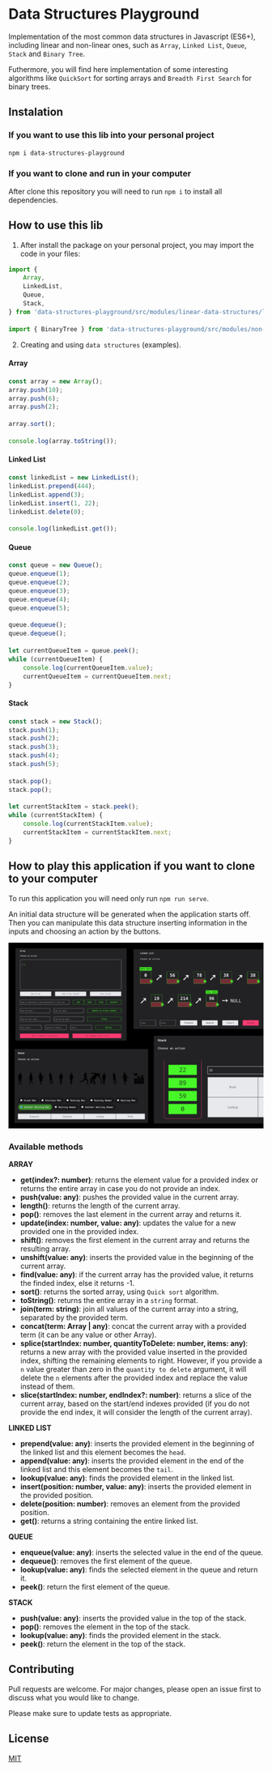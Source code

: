 # Data Structures Playground
Implementation of the most common data structures in Javascript (ES6+), including linear and non-linear ones, such as `Array`, `Linked List`, `Queue`, `Stack` and `Binary Tree`.

Futhermore, you will find here implementation of some interesting algorithms like `QuickSort` for sorting arrays and `Breadth First Search` for binary trees.

## Instalation
### If you want to use this lib into your personal project
```bash
npm i data-structures-playground
```
### If you want to clone and run in your computer
After clone this repository you will need to run `npm i` to install all dependencies.

## How to use this lib
1. After install the package on your personal project, you may import the code in your files:
```javascript
import {
    Array,
    LinkedList,
    Queue,
    Stack,
} from 'data-structures-playground/src/modules/linear-data-structures/linear-data-structures.module.js';

import { BinaryTree } from 'data-structures-playground/src/modules/non-linear-data-structures/components/binary-tree/binary-tree.component.js';
```

2. Creating and using `data structures` (examples).
#### Array
```javascript
const array = new Array();
array.push(10);
array.push(6);
array.push(2);

array.sort();

console.log(array.toString());
```
#### Linked List
```javascript
const linkedList = new LinkedList();
linkedList.prepend(444);
linkedList.append(3);
linkedList.insert(1, 22);
linkedList.delete(0);

console.log(linkedList.get());
```

#### Queue
```javascript
const queue = new Queue();
queue.enqueue(1);
queue.enqueue(2);
queue.enqueue(3);
queue.enqueue(4);
queue.enqueue(5);

queue.dequeue();
queue.dequeue();

let currentQueueItem = queue.peek();
while (currentQueueItem) {
    console.log(currentQueueItem.value);
    currentQueueItem = currentQueueItem.next;
}
```

#### Stack
```javascript
const stack = new Stack();
stack.push(1);
stack.push(2);
stack.push(3);
stack.push(4);
stack.push(5);

stack.pop();
stack.pop();

let currentStackItem = stack.peek();
while (currentStackItem) {
    console.log(currentStackItem.value);
    currentStackItem = currentStackItem.next;
}
```
## How to play this application if you want to clone to your computer
To run this application you will need only run `npm run serve`.

An initial data structure will be generated when the application starts off. Then you can manipulate this data structure inserting information in the inputs and choosing an action by the buttons.

![Application Example](https://github.com/andrefillypesilva/data-structures-playground/blob/main/application_example.jpg?raw=true)

### Available methods
**ARRAY**
- **get(index?: number)**: returns the element value for a provided index or returns the entire array in case you do not provide an index.
- **push(value: any)**: pushes the provided value in the current array.
- **length()**: returns the length of the current array.
- **pop()**: removes the last element in the current array and returns it.
- **update(index: number, value: any)**: updates the value for a new provided one in the provided index.
- **shift()**: removes the first element in the current array and returns the resulting array.
- **unshift(value: any)**: inserts the provided value in the beginning of the current array.
- **find(value: any)**: if the current array has the provided value, it returns the finded index, else it returns -1.
- **sort()**: returns the sorted array, using ```Quick sort``` algorithm.
- **toString()**: returns the entire array in a `string` format.
- **join(term: string)**: join all values of the current array into a string, separated by the provided term.
- **concat(term: Array | any)**: concat the current array with a provided term (it can be any value or other Array).
- **splice(startIndex: number, quantityToDelete: number, items: any)**: returns a new array with the provided value inserted in the provided index, shifting the remaining elements to right. However, if you provide a ```n``` value greater than zero in the ```quantity to delete``` argument, it will delete the ```n``` elements after the provided index and replace the value instead of them.
- **slice(startIndex: number, endIndex?: number)**: returns a slice of the current array, based on the start/end indexes provided (if you do not provide the end index, it will consider the length of the current array).

**LINKED LIST**
- **prepend(value: any)**: inserts the provided element in the beginning of the linked list and this element becomes the ```head```.
- **append(value: any)**: inserts the provided element in the end of the linked list and this element becomes the ```tail```.
- **lookup(value: any)**: finds the provided element in the linked list.
- **insert(position: number, value: any)**: inserts the provided element in the provided position.
- **delete(position: number)**: removes an element from the provided position.
- **get()**: returns a string containing the entire linked list.

**QUEUE**
- **enqueue(value: any)**: inserts the selected value in the end of the queue.
- **dequeue()**: removes the first element of the queue.
- **lookup(value: any)**: finds the selected element in the queue and return it.
- **peek()**: return the first element of the queue.

**STACK**
- **push(value: any)**: inserts the provided value in the top of the stack.
- **pop()**: removes the element in the top of the stack.
- **lookup(value: any)**: finds the provided element in the stack.
- **peek()**: return the element in the top of the stack.

## Contributing
Pull requests are welcome. For major changes, please open an issue first to discuss what you would like to change.

Please make sure to update tests as appropriate.

## License
[MIT](https://choosealicense.com/licenses/mit/)
